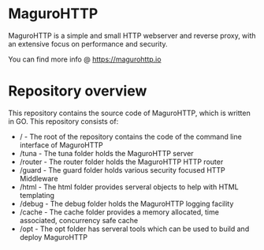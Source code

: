 # MaguroHTTP
MaguroHTTP is a simple and small HTTP webserver and reverse proxy, with an extensive focus on performance and security.

You can find more info @ https://magurohttp.io

# Repository overview
This repository contains the source code of MaguroHTTP, which is written in GO. This repository consists of:

* / - The root of the repository contains the code of the command line interface of MaguroHTTP
* /tuna - The tuna folder holds the MaguroHTTP server
* /router - The router folder holds the MaguroHTTP HTTP router
* /guard - The guard folder holds various security focused HTTP Middleware
* /html - The html folder provides serveral objects to help with HTML templating
* /debug - The debug folder holds the MaguroHTTP logging facility
* /cache - The cache folder provides a memory allocated, time associated, concurrency safe cache
* /opt - The opt folder has serveral tools which can be used to build and deploy MaguroHTTP
